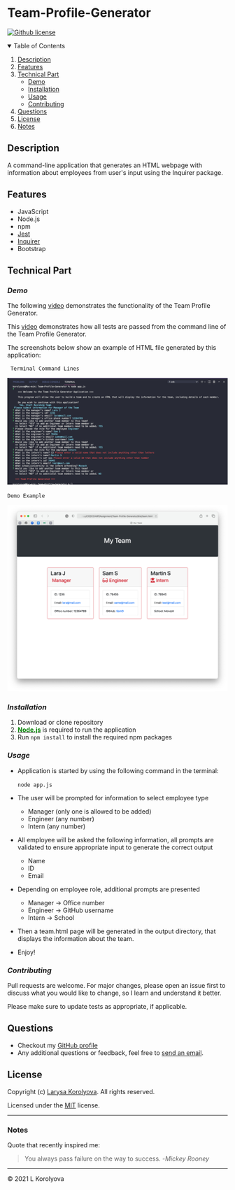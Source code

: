 # Team-Profile-Generator

[![Github license](https://img.shields.io/badge/license-MIT-blue.svg)](https://github.com/KorolyovaLara/Team-Profile-Generator/blob/main/LICENSE)

<details open="closed">
  <summary>Table of Contents</summary>
  <ol>
    <li><a href="#description">Description</a></li>
    <li><a href="#features">Features</a></li>
    <li><a href="#technical-part">Technical Part</a>
        <ul>
            <li><a href="#demo">Demo</a></li>
            <li><a href="#installation">Installation</a></li>
            <li><a href="#usage">Usage</a></li>
            <li><a href="#contributing">Contributing</a></li>
        </ul>
    </li>
    <li><a href="#questions">Questions</a></li>
    <li><a href="#license">License</a></li>
    <li><a href="#notes">Notes</a></li>
  </ol>
</details>

## Description

A command-line application that generates an HTML webpage with information about employees from user's input using the Inquirer package.

## Features

- JavaScript
- Node.js
- npm
- [Jest](https://www.npmjs.com/package/jest)
- [Inquirer](https://www.npmjs.com/package/inquirer)
- Bootstrap

## Technical Part

### _Demo_

The following [video](https://drive.google.com/file/d/1mATOfX9q1x2utXSL0I3UAzbhUCrHPQFs/view?usp=sharing) demonstrates the functionality of the Team Profile Generator.

This [video](https://drive.google.com/file/d/1j6cgTle9vS4-oakUW3zNsA7ypZst4dNH/view?usp=sharing) demonstrates how all tests are passed from the command line of the Team Profile Generator.

The screenshots below show an example of HTML file generated by this application:

     Terminal Command Lines

![Example of Terminal](./__demo__/terminalPreview.png)

    Demo Example

![Example of Website](./__demo__/websiteExample.png)

### _Installation_

1. Download or clone repository
2. [**<text style="color: green">Node.js</text>**](https://nodejs.org/en/about/) is required to run the application
3. Run `npm install` to install the required npm packages

### _Usage_

- Application is started by using the following command in the terminal:

  `node app.js`

- The user will be prompted for information to select employee type

  - Manager (only one is allowed to be added)
  - Engineer (any number)
  - Intern (any number)

- All employee will be asked the following information, all prompts are validated to ensure appropriate input to generate the correct output

  - Name
  - ID
  - Email

- Depending on employee role, additional prompts are presented

  - Manager -> Office number
  - Engineer -> GitHub username
  - Intern -> School

- Then a team.html page will be generated in the output directory, that displays the information about the team.

- Enjoy!

### _Contributing_

Pull requests are welcome. For major changes, please open an issue first to discuss what you would like to change, so I learn and understand it better.

Please make sure to update tests as appropriate, if applicable.

## Questions

- Checkout my [GitHub profile](https://github.com/KorolyovaLara)
- Any additional questions or feedback, feel free to [send an email](mailto:larakorolyova@gmail.com).

## License

Copyright (c) [Larysa Korolyova](https://www.linkedin.com/in/korolyova/). All rights reserved.

Licensed under the [MIT](https://github.com/KorolyovaLara/README-Generator/blob/main/LICENSE) license.

---

### Notes

Quote that recently inspired me:

> You always pass failure on the way to success. -_Mickey Rooney_

---

© 2021 L Korolyova
